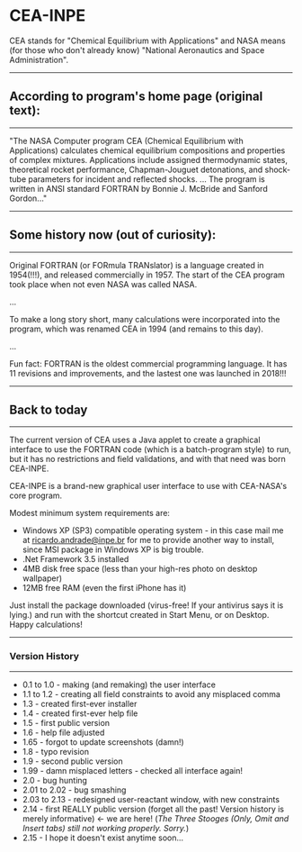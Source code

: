# CEA-INPE
CEA stands for "Chemical Equilibrium with Applications" and NASA means (for those who don't already know) "National Aeronautics and Space Administration".
***
## According to program's home page (original text):
---
"The NASA Computer program CEA (Chemical Equilibrium with Applications) calculates chemical equilibrium compositions and properties of complex mixtures. Applications include assigned thermodynamic states, theoretical rocket performance, Chapman-Jouguet detonations, and shock-tube parameters for incident and reflected shocks.
...
The program is written in ANSI standard FORTRAN by Bonnie J. McBride and Sanford Gordon..."

***
## Some history now (out of curiosity):
---
Original FORTRAN (or FORmula TRANslator) is a language created in 1954(!!!), and released commercially in 1957. The start of the CEA program took place when not even NASA was called NASA.

...

To make a long story short, many calculations were incorporated into the program, which was renamed CEA in 1994 (and remains to this day).

...

Fun fact: FORTRAN is the oldest commercial programming language. It has 11 revisions and improvements, and the lastest one was launched in 2018!!!


***
## Back to today
---
The current version of CEA uses a Java applet to create a graphical interface to use the FORTRAN code (which is a batch-program style) to run, but it has no restrictions and field validations, and with that need was born CEA-INPE.

CEA-INPE is a brand-new graphical user interface to use with CEA-NASA's core program.

Modest minimum system requirements are:
- Windows XP (SP3) compatible operating system - in this case mail me at ricardo.andrade@inpe.br for me to provide another way to install, since MSI package in Windows XP is big trouble.
- .Net Framework 3.5 installed
- 4MB disk free space (less than your high-res photo on desktop wallpaper)
- 12MB free RAM (even the first iPhone has it)

Just install the package downloaded (virus-free! If your antivirus says it is lying.) and run with the shortcut created in Start Menu, or on Desktop.
Happy calculations!


***
### Version History
---

- 0.1 to 1.0 - making (and remaking) the user interface
- 1.1 to 1.2 - creating all field constraints to avoid any misplaced comma
- 1.3 - created first-ever installer
- 1.4 - created first-ever help file
- 1.5 - first public version
- 1.6 - help file adjusted
- 1.65 - forgot to update screenshots (damn!)
- 1.8 - typo revision
- 1.9 - second public version
- 1.99 - damn misplaced letters - checked all interface again!
- 2.0 - bug hunting
- 2.01 to 2.02 - bug smashing
- 2.03 to 2.13 - redesigned user-reactant window, with new constraints
- 2.14 - first REALLY public version (forget all the past! Version history is merely informative)          <- we are here!
    (*The Three Stooges (Only, Omit and Insert tabs) still not working properly. Sorry.*)
- 2.15 - I hope it doesn't exist anytime soon...
